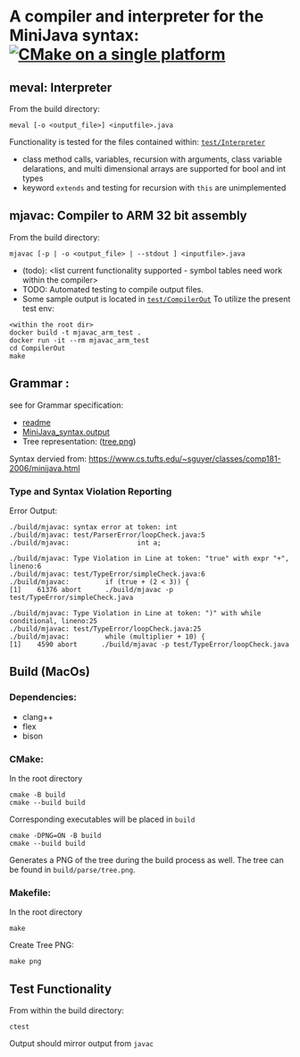 
# A compiler and interpreter for the MiniJava syntax: [![CMake on a single platform](https://github.com/schriner/miniCompEval/actions/workflows/cmake-single-platform.yml/badge.svg?branch=master)](https://github.com/schriner/miniCompEval/actions/workflows/cmake-single-platform.yml)

## meval:  Interpreter
From the build directory: 

```
meval [-o <output_file>] <inputfile>.java
```
Functionality is tested for the files contained within: [`test/Interpreter`](test/Interpreter)
* class method calls, variables, recursion with arguments, class variable delarations, and multi dimensional arrays are supported for bool and int types
* keyword `extends` and testing for recursion with `this` are unimplemented 

## mjavac: Compiler to ARM 32 bit assembly 
From the build directory: 

```
mjavac [-p | -o <output_file> | --stdout ] <inputfile>.java
```
* (todo): \<list current functionality supported - symbol tables need work within the compiler\>
* TODO: Automated testing to compile output files.
* Some sample output is located in [`test/CompilerOut`](test/CompilerOut)
To utilize the present test env: 
```
<within the root dir>
docker build -t mjavac_arm_test .
docker run -it --rm mjavac_arm_test
cd CompilerOut
make
```


## Grammar : 
see for Grammar specification:
* [readme](doc/readme.md)
* [MiniJava_syntax.output](doc/MiniJava_syntax.output)
* Tree representation: ([tree.png](doc/tree.png))

Syntax dervied from: https://www.cs.tufts.edu/~sguyer/classes/comp181-2006/minijava.html

### Type and Syntax Violation Reporting

Error Output:

```
./build/mjavac: syntax error at token: int
./build/mjavac: test/ParserError/loopCheck.java:5
./build/mjavac:                 int a;
```
```
./build/mjavac: Type Violation in Line at token: "true" with expr "+", lineno:6
./build/mjavac: test/TypeError/simpleCheck.java:6
./build/mjavac:         if (true + (2 < 3)) {
[1]    61376 abort      ./build/mjavac -p test/TypeError/simpleCheck.java
```
```
./build/mjavac: Type Violation in Line at token: ")" with while conditional, lineno:25
./build/mjavac: test/TypeError/loopCheck.java:25
./build/mjavac:         while (multiplier + 10) {
[1]    4590 abort      ./build/mjavac -p test/TypeError/loopCheck.java
```

## Build (MacOs)
### Dependencies:
* clang++
* flex
* bison

### CMake:
In the root directory
```
cmake -B build
cmake --build build
```

Corresponding executables will be placed in `build`

```
cmake -DPNG=ON -B build
cmake --build build
```
Generates a PNG of the tree during the build process as well. The tree can be found in `build/parse/tree.png`.

### Makefile:
In the root directory

```
make
```

Create Tree PNG:

```
make png
```

## Test Functionality
From within the build directory:
```
ctest
```

Output should mirror output from `javac`
